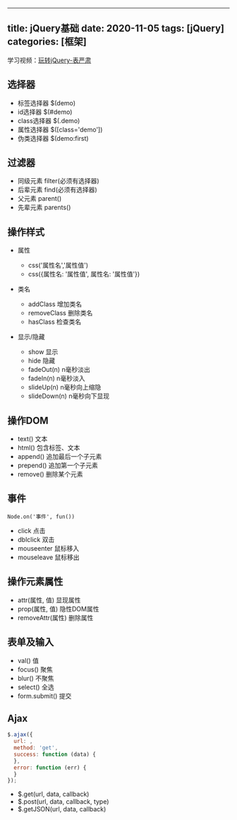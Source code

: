 
---
title: jQuery基础
date: 2020-11-05
tags: [jQuery]
categories: [框架]
---

学习视频：[玩转jQuery-表严肃](https://biaoyansu.com/16.2)

## 选择器
* 标签选择器 $(demo)
* id选择器 $(#demo)
* class选择器 $(.demo)
* 属性选择器 $([class='demo'])
* 伪类选择器 $(demo:first)
## 过滤器
* 同级元素 filter(必须有选择器)
* 后辈元素 find(必须有选择器)
* 父元素 parent()
* 先辈元素 parents()
## 操作样式
* 属性
  * css('属性名','属性值')
  * css({属性名: '属性值', 属性名: '属性值'})
* 类名
  * addClass 增加类名
  * removeClass 删除类名
  * hasClass 检查类名
* 显示/隐藏
  * show 显示
  * hide 隐藏
  * fadeOut(n) n毫秒淡出
  * fadeIn(n) n毫秒淡入
  * slideUp(n) n毫秒向上缩隐
  * slideDown(n) n毫秒向下显现

  <!-- more -->
## 操作DOM
* text()  文本
* html()  包含标签、文本
* append() 追加最后一个子元素
* prepend() 追加第一个子元素
* remove() 删除某个元素
## 事件
` Node.on('事件', fun()) `
* click 点击
* dblclick 双击
* mouseenter 鼠标移入
* mouseleave 鼠标移出
## 操作元素属性
* attr(属性, 值)  显现属性
* prop(属性, 值)  隐性DOM属性
* removeAttr(属性)  删除属性
## 表单及输入
* val()  值
* focus() 聚焦
* blur() 不聚焦
* select() 全选
* form.submit() 提交
## Ajax
```js
$.ajax({
  url: ,
  method: 'get',
  success: function (data) {
  },
  error: function (err) {
  }
});
```
* $.get(url, data, callback)
* $.post(url, data, callback, type)
* $.getJSON(url, data, callback)